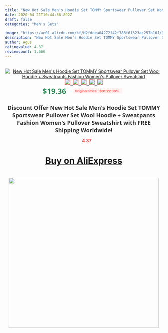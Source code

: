 ```yaml
---
title: "New Hot Sale Men's Hoodie Set TOMMY Sportswear Pullover Set Wool Hoodie + Sweatpants Fashion Women's Pullover Sweatshirt"
date: 2020-04-21T10:44:36.892Z
draft: false
categories: "Men's Sets"

image: "https://ae01.alicdn.com/kf/H2fdeea04272f42f783f61323ac257b16J/New-Hot-Sale-Men-s-Hoodie-Set-TOMMY-Sportswear-Pullover-Set-Wool-Hoodie-Sweatpants-Fashion-Women.jpg"
description: "New Hot Sale Men's Hoodie Set TOMMY Sportswear Pullover Set Wool Hoodie + Sweatpants Fashion Women's Pullover Sweatshirt"
author: Agus
ratingvalue: 4.37
reviewcount: 1.666
---
```

<br>
<div style="text-align: center;">
<a href="https://s.click.aliexpress.com/e/_AcuU0V" target="_blank" rel="nofollow noopener noreferrer"><img alt="New Hot Sale Men's Hoodie Set TOMMY Sportswear Pullover Set Wool Hoodie + Sweatpants Fashion Women's Pullover Sweatshirt" class="magnifier-image" src="https://ae01.alicdn.com/kf/H2fdeea04272f42f783f61323ac257b16J/New-Hot-Sale-Men-s-Hoodie-Set-TOMMY-Sportswear-Pullover-Set-Wool-Hoodie-Sweatpants-Fashion-Women.jpg_640x640.jpg">
<br>
<img style="border:1px solid salmon" src="https://ae01.alicdn.com/kf/H2fdeea04272f42f783f61323ac257b16J/New-Hot-Sale-Men-s-Hoodie-Set-TOMMY-Sportswear-Pullover-Set-Wool-Hoodie-Sweatpants-Fashion-Women.jpg_120x120.jpg">&nbsp;&nbsp;<img style="border:1px solid salmon" src="https://ae01.alicdn.com/kf/Hd594e7189b1e4d8f91419e4cabf38fa7c/New-Hot-Sale-Men-s-Hoodie-Set-TOMMY-Sportswear-Pullover-Set-Wool-Hoodie-Sweatpants-Fashion-Women.jpg_120x120.jpg">&nbsp;&nbsp;<img style="border:1px solid salmon" src="https://ae01.alicdn.com/kf/He0a101f5105e4afdbb8fd53aa9977b46p/New-Hot-Sale-Men-s-Hoodie-Set-TOMMY-Sportswear-Pullover-Set-Wool-Hoodie-Sweatpants-Fashion-Women.jpg_120x120.jpg">&nbsp;&nbsp;<img style="border:1px solid salmon" src="https://ae01.alicdn.com/kf/Hf55f94d6c33445b38040b642072ede4bp/New-Hot-Sale-Men-s-Hoodie-Set-TOMMY-Sportswear-Pullover-Set-Wool-Hoodie-Sweatpants-Fashion-Women.jpg_120x120.jpg">&nbsp;&nbsp;<img style="border:1px solid salmon" src="https://ae01.alicdn.com/kf/Hf7f7c05b77004ba39a7ae260c756df8d3/New-Hot-Sale-Men-s-Hoodie-Set-TOMMY-Sportswear-Pullover-Set-Wool-Hoodie-Sweatpants-Fashion-Women.jpg_120x120.jpg"></a></div><br0>
<div style="text-align: center;"><span style="background-color: white; border: 0px; box-sizing: border-box; color: seagreen; display: inline-block; font-family: &quot;open sans&quot; , &quot;arial&quot; , &quot;helvetica&quot; , sans-serif , &quot;heiti&quot;; font-size: 24px; font-stretch: inherit; font-weight: 700; line-height: inherit; margin: 0px 10px 0px 0px; padding: 0px; vertical-align: middle;">$19.36 </span>
<span style="background: rgb(255 , 241 , 241); border-radius: 3px; border: 0px; box-sizing: border-box; color: #ff4747; display: inline-block; font-family: inherit; font-size: 12px; font-stretch: inherit; font-style: inherit; font-variant: inherit; font-weight: 600; line-height: inherit; margin: 0px; padding: 2px 5px; transform: scale(0.9); vertical-align: middle;">Original Price : <b style="text-decoration: line-through;">$31.22 </b> 38%&nbsp;&nbsp;</span></div>
<h1 style="color: #333333; display: inline-block; font-family: &quot;open sans&quot; , &quot;arial&quot; , &quot;helvetica&quot; , sans-serif , &quot;heiti&quot;; font-size: 18px; font-stretch: inherit; font-weight: 700; text-align: center;">Discount Offer New Hot Sale Men's Hoodie Set TOMMY Sportswear Pullover Set Wool Hoodie + Sweatpants Fashion Women's Pullover Sweatshirt with FREE Shipping Worldwide!</h1>
<div style="color: #ff4747; text-align: center;">
<img src="https://4.bp.blogspot.com/-M0ZcTcb-5uY/XleCXlxnR4I/AAAAAAAAAEc/OrjgMkXV1oMQFaCRZj5HQwOCBcu3w1FegCPcBGAYYCw/s1600/star.png" style="height: 15px;">&nbsp;<b>4.37</b></div>
<div class="button_cont" align="center"><a class="buynow_a" href="https://s.click.aliexpress.com/e/_AcuU0V" target="_blank" rel="nofollow noopener noreferrer"><H1>Buy on AliExpress</H1></a></div><br>
<div class="separator" style="clear: both; text-align: center;">
<img src="https://lh3.googleusercontent.com/-pTy5HemUv9M/XlePHvY0dAI/AAAAAAAAAE4/0nX5iRUoIWY8eMW9Dpxeirr157OZliDIgCLcBGAsYHQ/s1600/badge.gif" width="480">
</div>
